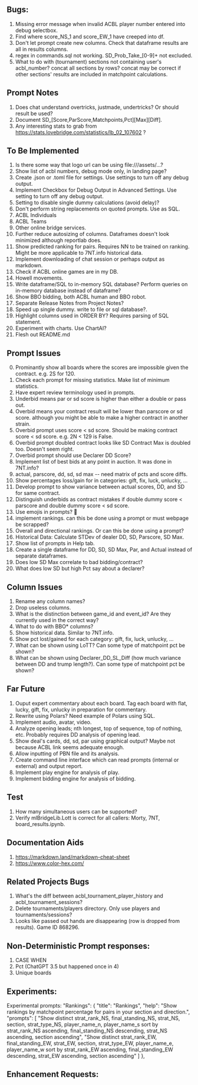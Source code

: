 ## Bugs:
1. Missing error message when invalid ACBL player number entered into debug selectbox.
2. Find where score_NS_1 and score_EW_1 have creeped into df.
3. Don't let prompt create new columns. Check that dataframe results are all in results columns.
4. regex in commands.sql not working. SD_Prob_Take_[0-9]+ not excluded.
5. What to do with (tournament) sections not containing user's acbl_number? concat all sections by rows? concat may be correct if other sections' results are included in matchpoint calculations.

## Prompt Notes
1. Does chat understand overtricks, justmade, undertricks? Or should result be used?
2. Document SD_[Score,ParScore,Matchpoints,Pct][Max][Diff].
3. Any interesting stats to grab from https://stats.lovebridge.com/statistics/lb_02_107602 ?

## To Be Implemented
1. Is there some way that logo url can be using file:///assets/...?
2. Show list of acbl numbers, debug mode only, in landing page?
3. Create .json or .toml file for settings. Use settings to turn off any debug output.
4. Implement Checkbox for Debug Output in Advanced Settings. Use setting to turn off any debug output.
5. Setting to disable single dummy calculations (avoid delay)?
6. Don't perform string replacements on quoted prompts. Use as SQL.
7. ACBL Individuals
8. ACBL Teams
9. Other online bridge services.
10. Further reduce autosizing of columns. Dataframes doesn't look minimized although reportlab does.
11. Show predicted ranking for pairs. Requires NN to be trained on ranking. Might be more applicable to 7NT.info historical data.
13. Implement downloading of chat session or perhaps output as markdown.
17. Check if ACBL online games are in my DB.
20. Howell movements.
21. Write dataframe/SQL to in-memory SQL database? Perform queries on in-memory database instead of dataframe?
25. Show BBO bidding, both ACBL human and BBO robot.
26. Separate Release Notes from Project Notes?
27. Speed up single dummy. write to file or sql database?.
28. Highlight columns used in ORDER BY? Requires parsing of SQL statement.
29. Experiment with charts. Use ChartAI?
30. Flesh out README.md

## Prompt Issues
0. Prominantly show all boards where the scores are impossible given the contract. e.g. 2S for 120.
1. Check each prompt for missing statistics. Make list of minimum statistics.
2. Have expert review terminology used in prompts.
3. Underbid means par or sd score is higher than either a double or pass out.
4. Overbid means your contract result will be lower than parscore or sd score. although you might be able to make a higher contract in another strain.
5. Overbid prompt uses score < sd score. Should be making contract score < sd score. e.g. 2N < 129 is False.
6. Overbid prompt doubled contract looks like SD Contract Max is doubled too. Doesn't seem right.
7. Overbid prompt should use Declarer DD Score?
8. Implement list of best bids at any point in auction. It was done in 7NT.info?
9. actual, parscore, dd, sd, sd max -- need matrix of pcts and score diffs.
10. Show percentages loss/gain for in categories: gift, fix, luck, unlucky, ...
11. Develop prompt to show variance between actual scores, DD, and SD for same contract.
12. Distinguish underbids as contract mistakes if double dummy score < parscore and double dummy score < sd score.
13. Use emojis in prompts? 🥸
14. implement rankings. can this be done using a prompt or must webpage be scrapped?
15. Overall and directional rankings. Or can this be done using a prompt?
17. Historical Data: Calculate STDev of dealer DD, SD, Parscore, SD Max.
18. Show list of prompts in Help tab.
19. Create a single dataframe for DD, SD, SD Max, Par, and Actual instead of separate dataframes.
20. Does low SD Max correlate to bad bidding/contract?
21. What does low SD but high Pct say about a declarer? 

## Column Issues
1. Rename any column names?
2. Drop useless columns.
3. What is the distinction between game_id and event_id? Are they currently used in the correct way?
4. What to do with BBO* columns?
5. Show historical data. Similar to 7NT.info.
6. Show pct lost/gained for each category: gift, fix, luck, unlucky, ...
7. What can be shown using LoTT? Can some type of matchpoint pct be shown?
8. What can be shown using Declarer_DD_SL_Diff (how much variance between DD and trump length?). Can some type of matchpoint pct be shown?

## Far Future
1. Ouput expert commentary about each board. Tag each board with flat, lucky, gift, fix, unlucky in preparation for commentary.
2. Rewrite using Polars? Need example of Polars using SQL.
3. Implement audio, avatar, video.
4. Analyze opening leads; nth longest, top of sequence, top of nothing, etc. Probably requires DD analysis of opening lead.
5. Show deal's cards, dd, sd, par using graphical output? Maybe not because ACBL link seems adequate enough.
6. Allow inputting of PBN file and its analysis.
7. Create command line interface which can read prompts (internal or external) and output report.
8. Implement play engine for analysis of play.
9. Implement bidding engine for analysis of bidding.

## Test
1. How many simultaneous users can be supported?
2. Verify mlBridgeLib.Lott is correct for all callers: Morty, 7NT, board_results.ipynb.

## Documentation Aids
1. https://markdown.land/markdown-cheat-sheet
2. https://www.color-hex.com/

## Related Projects Bugs
1. What's the diff between acbl_tournament_player_history and acbl_tournament_sessions?
2. Delete tournaments/players directory. Only use players and tournaments/sessions?
3. Looks like passed out hands are disappearing (row is dropped from results). Game ID 868296.

## Non-Deterministic Prompt responses:
1. CASE WHEN
2. Pct (ChatGPT 3.5 but happened once in 4)
3. Unique boards


## Experiments:
Experimental prompts:
		"Rankings": {
			"title": "Rankings",
			"help": "Show rankings by matchpoint percentage for pairs in your section and direction.",
			"prompts": [
				"Show distinct strat_rank_NS, final_standing_NS, strat_NS, section, strat_type_NS, player_name_n, player_name_s sort by strat_rank_NS ascending, final_standing_NS descending, strat_NS ascending, section ascending",
				"Show distinct strat_rank_EW, final_standing_EW, strat_EW, section, strat_type_EW, player_name_e, player_name_w sort by strat_rank_EW ascending, final_standing_EW descending, strat_EW ascending, section ascending"
			]
		},

## Enhancement Requests:

